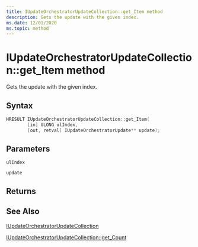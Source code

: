 ```yaml
---
title: IUpdateOrchestratorUpdateCollection::get_Item method
description: Gets the update with the given index.
ms.date: 12/01/2020
ms.topic: method
---
```


# IUpdateOrchestratorUpdateCollection::get_Item method

Gets the update with the given index.

## Syntax
```cpp
HRESULT IUpdateOrchestratorUpdateCollection::get_Item(
        [in] ULONG ulIndex,
        [out, retval] IUpdateOrchestratorUpdate** update);

```
## Parameters

`ulIndex`

`update`


## Returns

## See Also

[IUpdateOrchestratorUpdateCollection](iupdateorchestratorupdatecollection.md)

[IUpdateOrchestratorUpdateCollection::get_Count](iupdateorchestratorupdatecollection-get-count.md)